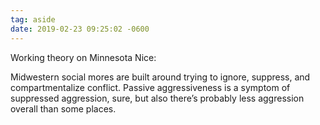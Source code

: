 ```yaml
---
tag: aside
date: 2019-02-23 09:25:02 -0600
---
```

Working theory on Minnesota Nice: 

Midwestern social mores are built around trying to ignore, suppress, and compartmentalize conflict. Passive aggressiveness is a symptom of suppressed aggression, sure, but also there’s probably less aggression overall than some places.